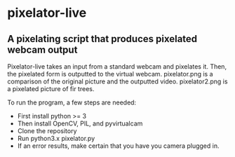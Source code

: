 # pixelator-live
## A pixelating script that produces pixelated webcam output

Pixelator-live takes an input from a standard webcam and pixelates it. Then, the pixelated form is outputted to the virtual webcam. pixelator.png is a comparison of the original picture and the outputted video. pixelator2.png is a pixelated picture of fir trees.

To run the program, a few steps are needed:

- First install python >= 3
- Then install OpenCV, PIL, and pyvirtualcam
- Clone the repository
- Run python3.x pixelator.py
- If an error results, make certain that you have you camera plugged in.
